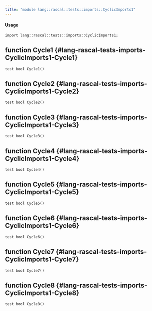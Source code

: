 ```yaml
---
title: "module lang::rascal::tests::imports::CyclicImports1"
---
```


#### Usage

`import lang::rascal::tests::imports::CyclicImports1;`


## function Cycle1 {#lang-rascal-tests-imports-CyclicImports1-Cycle1}

```rascal
test bool Cycle1()

```

## function Cycle2 {#lang-rascal-tests-imports-CyclicImports1-Cycle2}

```rascal
test bool Cycle2()

```

## function Cycle3 {#lang-rascal-tests-imports-CyclicImports1-Cycle3}

```rascal
test bool Cycle3()

```

## function Cycle4 {#lang-rascal-tests-imports-CyclicImports1-Cycle4}

```rascal
test bool Cycle4()

```

## function Cycle5 {#lang-rascal-tests-imports-CyclicImports1-Cycle5}

```rascal
test bool Cycle5()

```

## function Cycle6 {#lang-rascal-tests-imports-CyclicImports1-Cycle6}

```rascal
test bool Cycle6()

```

## function Cycle7 {#lang-rascal-tests-imports-CyclicImports1-Cycle7}

```rascal
test bool Cycle7()

```

## function Cycle8 {#lang-rascal-tests-imports-CyclicImports1-Cycle8}

```rascal
test bool Cycle8()

```

